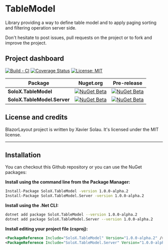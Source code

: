 # TableModel
Library providing a way to define table model and to apply paging sorting and filtering operation server side.

Don't hesitate to post issues, pull requests on the project or to fork and improve the project.

## Project dashboard

[![Build - CI](https://github.com/xaviersolau/TableModel/actions/workflows/build-ci.yml/badge.svg)](https://github.com/xaviersolau/TableModel/actions/workflows/build-ci.yml)
[![Coverage Status](https://coveralls.io/repos/github/xaviersolau/TableModel/badge.svg?branch=main)](https://coveralls.io/github/xaviersolau/TableModel?branch=main)
[![License: MIT](https://img.shields.io/badge/License-MIT-blue.svg)](LICENSE)

| Package                             | Nuget.org | Pre-release |
|-------------------------------------|-----------|-------------|
|**SoloX.TableModel**                 |[![NuGet Beta](https://img.shields.io/nuget/v/SoloX.TableModel.svg)](https://www.nuget.org/packages/SoloX.TableModel)|[![NuGet Beta](https://img.shields.io/nuget/vpre/SoloX.TableModel.svg)](https://www.nuget.org/packages/SoloX.TableModel)|
|**SoloX.TableModel.Server**          |[![NuGet Beta](https://img.shields.io/nuget/v/SoloX.TableModel.Server.svg)](https://www.nuget.org/packages/SoloX.TableModel.Server)|[![NuGet Beta](https://img.shields.io/nuget/vpre/SoloX.TableModel.svg)](https://www.nuget.org/packages/SoloX.TableModel)|

## License and credits

BlazorLayout project is written by Xavier Solau. It's licensed under the MIT license.


 * * *

## Installation

You can checkout this Github repository or you can use the NuGet packages:

**Install using the command line from the Package Manager:**
```bash
Install-Package SoloX.TableModel -version 1.0.0-alpha.2
Install-Package SoloX.TableModel.Server -version 1.0.0-alpha.2
```

**Install using the .Net CLI:**
```bash
dotnet add package SoloX.TableModel --version 1.0.0-alpha.2
dotnet add package SoloX.TableModel.Server --version 1.0.0-alpha.2
```

**Install editing your project file (csproj):**
```xml
<PackageReference Include="SoloX.TableModel" Version="1.0.0-alpha.2" />
<PackageReference Include="SoloX.TableModel.Server" Version="1.0.0-alpha.2" />
```


